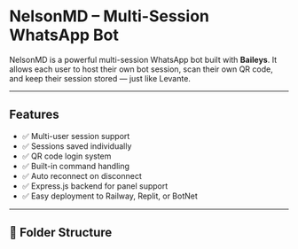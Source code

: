 # NelsonMD – Multi-Session WhatsApp Bot

NelsonMD is a powerful multi-session WhatsApp bot built with **Baileys**. It allows each user to host their own bot session, scan their own QR code, and keep their session stored — just like Levante.

---

## Features

- ✅ Multi-user session support  
- ✅ Sessions saved individually  
- ✅ QR code login system  
- ✅ Built-in command handling  
- ✅ Auto reconnect on disconnect  
- ✅ Express.js backend for panel support  
- ✅ Easy deployment to Railway, Replit, or BotNet  

---

## 📁 Folder Structure
